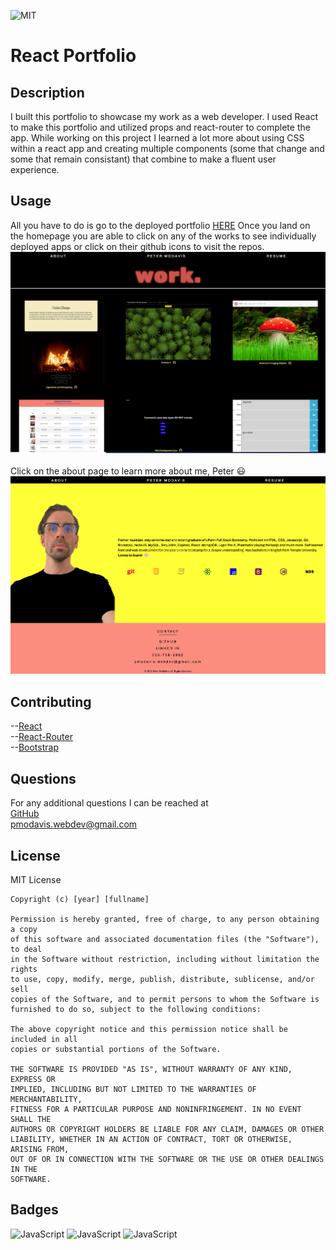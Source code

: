 ![MIT](https://img.shields.io/badge/LICENSE-MIT-green)

# React Portfolio

## Description

I built this portfolio to showcase my work as a web developer. I used React to make this portfolio and utilized props and react-router to complete the app. While working on this project I learned a lot more about using CSS within a react app and creating multiple components (some that change and some that remain consistant) that combine to make a fluent user experience.

## Usage

All you have to do is go to the deployed portfolio [HERE]()
Once you land on the homepage you are able to click on any of the works to see individually deployed apps or click on their github icons to visit the repos.
![homepage](./public/images/homepage.png)
<br/>
<br/>
Click on the about page to learn more about me, Peter 😃
<br/>
![about](./public/images/about.png)

## Contributing

--[React](https://reactjs.org/)</br>
--[React-Router](https://reactrouter.com/)</br>
--[Bootstrap](https://getbootstrap.com/)

## Questions

For any additional questions I can be reached at </br>[GitHub](https://github.com/PeterMoDavis)</br> pmodavis.webdev@gmail.com

## License

MIT License

    Copyright (c) [year] [fullname]

    Permission is hereby granted, free of charge, to any person obtaining a copy
    of this software and associated documentation files (the "Software"), to deal
    in the Software without restriction, including without limitation the rights
    to use, copy, modify, merge, publish, distribute, sublicense, and/or sell
    copies of the Software, and to permit persons to whom the Software is
    furnished to do so, subject to the following conditions:

    The above copyright notice and this permission notice shall be included in all
    copies or substantial portions of the Software.

    THE SOFTWARE IS PROVIDED "AS IS", WITHOUT WARRANTY OF ANY KIND, EXPRESS OR
    IMPLIED, INCLUDING BUT NOT LIMITED TO THE WARRANTIES OF MERCHANTABILITY,
    FITNESS FOR A PARTICULAR PURPOSE AND NONINFRINGEMENT. IN NO EVENT SHALL THE
    AUTHORS OR COPYRIGHT HOLDERS BE LIABLE FOR ANY CLAIM, DAMAGES OR OTHER
    LIABILITY, WHETHER IN AN ACTION OF CONTRACT, TORT OR OTHERWISE, ARISING FROM,
    OUT OF OR IN CONNECTION WITH THE SOFTWARE OR THE USE OR OTHER DEALINGS IN THE
    SOFTWARE.

## Badges

![JavaScript](https://img.shields.io/badge/Javascript-66.1%25-yellow)
![JavaScript](https://img.shields.io/badge/CSS-12.2%25-red)
![JavaScript](https://img.shields.io/badge/HTML-21.7%25-green)
